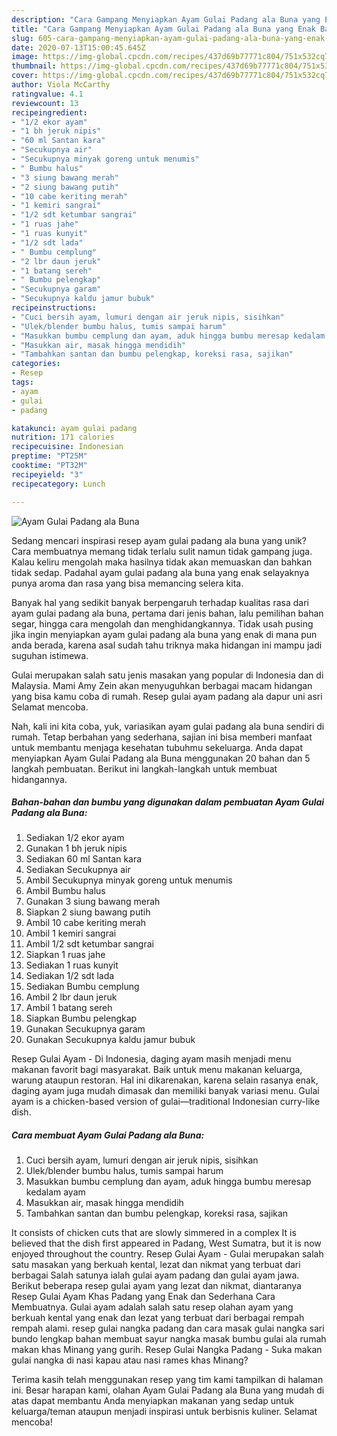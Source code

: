```yaml
---
description: "Cara Gampang Menyiapkan Ayam Gulai Padang ala Buna yang Enak Banget"
title: "Cara Gampang Menyiapkan Ayam Gulai Padang ala Buna yang Enak Banget"
slug: 605-cara-gampang-menyiapkan-ayam-gulai-padang-ala-buna-yang-enak-banget
date: 2020-07-13T15:00:45.645Z
image: https://img-global.cpcdn.com/recipes/437d69b77771c804/751x532cq70/ayam-gulai-padang-ala-buna-foto-resep-utama.jpg
thumbnail: https://img-global.cpcdn.com/recipes/437d69b77771c804/751x532cq70/ayam-gulai-padang-ala-buna-foto-resep-utama.jpg
cover: https://img-global.cpcdn.com/recipes/437d69b77771c804/751x532cq70/ayam-gulai-padang-ala-buna-foto-resep-utama.jpg
author: Viola McCarthy
ratingvalue: 4.1
reviewcount: 13
recipeingredient:
- "1/2 ekor ayam"
- "1 bh jeruk nipis"
- "60 ml Santan kara"
- "Secukupnya air"
- "Secukupnya minyak goreng untuk menumis"
- " Bumbu halus"
- "3 siung bawang merah"
- "2 siung bawang putih"
- "10 cabe keriting merah"
- "1 kemiri sangrai"
- "1/2 sdt ketumbar sangrai"
- "1 ruas jahe"
- "1 ruas kunyit"
- "1/2 sdt lada"
- " Bumbu cemplung"
- "2 lbr daun jeruk"
- "1 batang sereh"
- " Bumbu pelengkap"
- "Secukupnya garam"
- "Secukupnya kaldu jamur bubuk"
recipeinstructions:
- "Cuci bersih ayam, lumuri dengan air jeruk nipis, sisihkan"
- "Ulek/blender bumbu halus, tumis sampai harum"
- "Masukkan bumbu cemplung dan ayam, aduk hingga bumbu meresap kedalam ayam"
- "Masukkan air, masak hingga mendidih"
- "Tambahkan santan dan bumbu pelengkap, koreksi rasa, sajikan"
categories:
- Resep
tags:
- ayam
- gulai
- padang

katakunci: ayam gulai padang 
nutrition: 171 calories
recipecuisine: Indonesian
preptime: "PT25M"
cooktime: "PT32M"
recipeyield: "3"
recipecategory: Lunch

---
```



![Ayam Gulai Padang ala Buna](https://img-global.cpcdn.com/recipes/437d69b77771c804/751x532cq70/ayam-gulai-padang-ala-buna-foto-resep-utama.jpg)

Sedang mencari inspirasi resep ayam gulai padang ala buna yang unik? Cara membuatnya memang tidak terlalu sulit namun tidak gampang juga. Kalau keliru mengolah maka hasilnya tidak akan memuaskan dan bahkan tidak sedap. Padahal ayam gulai padang ala buna yang enak selayaknya punya aroma dan rasa yang bisa memancing selera kita.

Banyak hal yang sedikit banyak berpengaruh terhadap kualitas rasa dari ayam gulai padang ala buna, pertama dari jenis bahan, lalu pemilihan bahan segar, hingga cara mengolah dan menghidangkannya. Tidak usah pusing jika ingin menyiapkan ayam gulai padang ala buna yang enak di mana pun anda berada, karena asal sudah tahu triknya maka hidangan ini mampu jadi suguhan istimewa.

Gulai merupakan salah satu jenis masakan yang popular di Indonesia dan di Malaysia. Mami Amy Zein akan menyuguhkan berbagai macam hidangan yang bisa kamu coba di rumah. Resep gulai ayam padang ala dapur uni asri Selamat mencoba.


Nah, kali ini kita coba, yuk, variasikan ayam gulai padang ala buna sendiri di rumah. Tetap berbahan yang sederhana, sajian ini bisa memberi manfaat untuk membantu menjaga kesehatan tubuhmu sekeluarga. Anda dapat menyiapkan Ayam Gulai Padang ala Buna menggunakan 20 bahan dan 5 langkah pembuatan. Berikut ini langkah-langkah untuk membuat hidangannya.

<!--inarticleads1-->

##### Bahan-bahan dan bumbu yang digunakan dalam pembuatan Ayam Gulai Padang ala Buna:

1. Sediakan 1/2 ekor ayam
1. Gunakan 1 bh jeruk nipis
1. Sediakan 60 ml Santan kara
1. Sediakan Secukupnya air
1. Ambil Secukupnya minyak goreng untuk menumis
1. Ambil  Bumbu halus
1. Gunakan 3 siung bawang merah
1. Siapkan 2 siung bawang putih
1. Ambil 10 cabe keriting merah
1. Ambil 1 kemiri sangrai
1. Ambil 1/2 sdt ketumbar sangrai
1. Siapkan 1 ruas jahe
1. Sediakan 1 ruas kunyit
1. Sediakan 1/2 sdt lada
1. Sediakan  Bumbu cemplung
1. Ambil 2 lbr daun jeruk
1. Ambil 1 batang sereh
1. Siapkan  Bumbu pelengkap
1. Gunakan Secukupnya garam
1. Gunakan Secukupnya kaldu jamur bubuk


Resep Gulai Ayam - Di Indonesia, daging ayam masih menjadi menu makanan favorit bagi masyarakat. Baik untuk menu makanan keluarga, warung ataupun restoran. Hal ini dikarenakan, karena selain rasanya enak, daging ayam juga mudah dimasak dan memiliki banyak variasi menu. Gulai ayam is a chicken-based version of gulai—traditional Indonesian curry-like dish. 

<!--inarticleads2-->

##### Cara membuat Ayam Gulai Padang ala Buna:

1. Cuci bersih ayam, lumuri dengan air jeruk nipis, sisihkan
1. Ulek/blender bumbu halus, tumis sampai harum
1. Masukkan bumbu cemplung dan ayam, aduk hingga bumbu meresap kedalam ayam
1. Masukkan air, masak hingga mendidih
1. Tambahkan santan dan bumbu pelengkap, koreksi rasa, sajikan


It consists of chicken cuts that are slowly simmered in a complex It is believed that the dish first appeared in Padang, West Sumatra, but it is now enjoyed throughout the country. Resep Gulai Ayam - Gulai merupakan salah satu masakan yang berkuah kental, lezat dan nikmat yang terbuat dari berbagai Salah satunya ialah gulai ayam padang dan gulai ayam jawa. Berikut beberapa resep gulai ayam yang lezat dan nikmat, diantaranya Resep Gulai Ayam Khas Padang yang Enak dan Sederhana Cara Membuatnya. Gulai ayam adalah salah satu resep olahan ayam yang berkuah kental yang enak dan lezat yang terbuat dari berbagai rempah rempah alami. resep gulai nangka padang dan cara masak gulai nangka sari bundo lengkap bahan membuat sayur nangka masak bumbu gulai ala rumah makan khas Minang yang gurih. Resep Gulai Nangka Padang - Suka makan gulai nangka di nasi kapau atau nasi rames khas Minang? 

Terima kasih telah menggunakan resep yang tim kami tampilkan di halaman ini. Besar harapan kami, olahan Ayam Gulai Padang ala Buna yang mudah di atas dapat membantu Anda menyiapkan makanan yang sedap untuk keluarga/teman ataupun menjadi inspirasi untuk berbisnis kuliner. Selamat mencoba!
